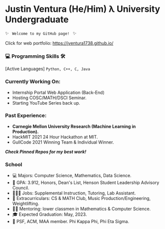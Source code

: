 # Justin Ventura (He/Him) λ University Undergraduate

✨ <code> Welcome to my GitHub page!
</code> ✨

Click for web portfolio: https://jventura1738.github.io/

### 💻 Programming Skills 🛠

[Active Languages] <code>Python, C++, C, Java</code>

### Currently Working On:
- Internship Portal Web Application (Back-End)
- Hosting COSC/MATH/DSCI Seminar.
- Starting YouTube Series back up.

### Past Experience:
- **Carnegie Mellon University Research (Machine Learning in Production).**
- HackMIT 2021 24 Hour Hackathon at MIT.
- GullCode 2021 Winning Team & Individual Winner.

***Check Pinned Repos for my best work!***

### School

- 💻 Majors: Computer Science, Mathematics, Data Science.
- 🧠 GPA: 3.912, Honors, Dean's List, Henson Student Leadership Advisory Council.
- 👨🏻‍💻 Jobs: Supplemental Instruction, Tutoring, Lab Assistant.
- 🤩 Extracurriculars: CS & MATH Club, Music Production/Engineering, Weightlifting.
- 👨‍🏫 Mentoring: lower classmen in Mathematics & Computer Science.
- 🎓 Expected Graduation: May, 2023.
- 🎩 PSF, ACM, MAA member.  Phi Kappa Phi, Phi Eta Sigma.

